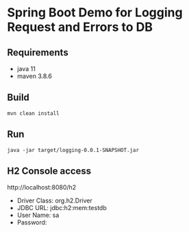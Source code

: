 # Spring Boot Demo for Logging Request and Errors to DB

## Requirements
- java 11
- maven 3.8.6

## Build

```shell
mvn clean install
```

## Run

```shell
java -jar target/logging-0.0.1-SNAPSHOT.jar
```

## H2 Console access

http://localhost:8080/h2
- Driver Class: org.h2.Driver
- JDBC URL: jdbc:h2:mem:testdb
- User Name: sa
- Password:
